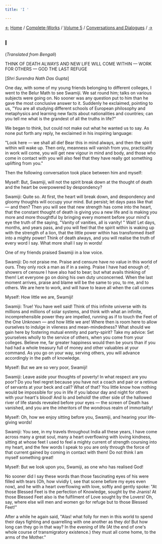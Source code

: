 ```yaml
---
title: 'I '

---
```

<div>

[←](../questions_and_answers/guru_avatara.htm)
[Home](../../../index.htm) / [Complete-Works](../../complete_works.htm)
/ [Volume 5](../volume_5_contents.htm) / [Conversations and
Dialogues](conversations_and_dialogues_contents.htm)
/ [→](ii_v_shri_surendra_nath_sen.htm)

  

## I

(*Translated from Bengali*)

THINK OF DEATH ALWAYS AND NEW LIFE WILL COME WITHIN — WORK FOR OTHERS —
GOD THE LAST REFUGE

\[*Shri Surendra Nath Das Gupta*\]

One day, with some of my young friends belonging to different colleges,
I went to the Belur Math to see Swamiji. We sat round him; talks on
various subjects were going on. No sooner was any question put to him
than he gave the most conclusive answer to it. Suddenly he exclaimed,
pointing to us, "You are all studying different schools of European
philosophy and metaphysics and learning new facts about nationalities
and countries; can you tell me what is the grandest of all the truths in
life?"

We began to think, but could not make out what he wanted us to say. As
none put forth any reply, he exclaimed in his inspiring language:

"Look here — we shall all die! Bear this in mind always, and then the
spirit within will wake up. Then only, meanness will vanish from you,
practicality in work will come, you will get new vigour in mind and
body, and those who come in contact with you will also feel that they
have really got something uplifting from you."

Then the following conversation took place between him and myself:

Myself: But, Swamiji, will not the spirit break down at the thought of
death and the heart be overpowered by despondency?

Swamiji: Quite so. At first, the heart will break down, and despondency
and gloomy thoughts will occupy your mind. But persist; let days pass
like that — and then? Then you will see that new strength has come into
the heart, that the constant thought of death is giving you a new life
and is making you more and more thoughtful by bringing every moment
before your mind's eye the truth of the saying, "Vanity of vanities, all
is vanity! " Wait! Let days, months, and years pass, and you will feel
that the spirit within is waking up with the strength of a lion, that
the little power within has transformed itself into a mighty power!
Think of death always, and you will realise the truth of every word I
say. What more shall I say in words!

One of my friends praised Swamiji in a low voice.

Swamiji: Do not praise me. Praise and censure have no value in this
world of ours. They only rock a man as if in a swing. Praise I have had
enough of; showers of censure I have also had to bear; but what avails
thinking of them! Let everyone go on doing his own duty unconcerned.
When the last moment arrives, praise and blame will be the same to you,
to me, and to others. We are here to work, and will have to leave all
when the call comes

Myself: How little we are, Swamiji!

Swamiji: True! You have well said! Think of this infinite universe with
its millions and millions of solar systems, and think with what an
infinite, incomprehensible power they are impelled, running as if to
touch the Feet of the One Unknown — and how little we are! Where then is
room here to allow ourselves to indulge in vileness and mean-mindedness?
What should we gain here by fostering mutual enmity and party-spirit?
Take my advice: Set yourselves wholly to the service of others, when you
come from your colleges. Believe me, far greater happiness would then be
yours than if you had had a whole treasury full of money and other
valuables at your command. As you go on your way, serving others, you
will advance accordingly in the path of knowledge.

Myself: But we are so very poor, Swamiji!

Swamiji: Leave aside your thoughts of poverty! In what respect are you
poor? Do you feel regret because you have not a coach and pair or a
retinue of servants at your beck and call? What of that? You little know
how nothing would be impossible for you in life if you labour day and
night for others with your heart's blood! And lo and behold! the other
side of the hallowed river of life stands revealed before your eyes —
the screen of Death has vanished, and you are the inheritors of the
wondrous realm of immortality!

Myself: Oh, how we enjoy sitting before you, Swamiji, and hearing your
life-giving words!

Swamiji: You see, in my travels throughout India all these years, I have
come across many a great soul, many a heart overflowing with loving
kindness, sitting at whose feet I used to feel a mighty current of
strength coursing into my heart, and the few words I speak to you are
only through the force of that current gained by coming in contact with
them! Do not think I am myself something great!

Myself: But we look upon you, Swamiji, as one who has realised God!

No sooner did I say these words than those fascinating eyes of his were
filled with tears (Oh, how vividly I, see that scene before my eyes even
now), and he with a heart overflowing with love, softly and gently
spoke: "At those Blessed Feet is the perfection of Knowledge, sought by
the Jnanis! At those Blessed Feet also is the fulfilment of Love sought
by the Lovers! Oh, say, where else will men and women go for refuge but
to those Blessed Feet!"

After a while he again said, "Alas! what folly for men in this world to
spend their days fighting and quarrelling with one another as they do!
But how long can they go in that way? In the evening of life (At the end
of one's whole course of transmigratory existence.) they must all come
home, to the arms of the Mother."

</div>
